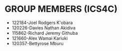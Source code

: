 # GROUP MEMBERS (ICS4C)

- 122184-Joel Rodgers K'obara  
- 120226-Davies Nathan Akidiva    
- 115862-Richard Jeremy Githuba  
- 121660-Alex Wamai Kariuki  
- 120357-Bettyrose Mburu  
